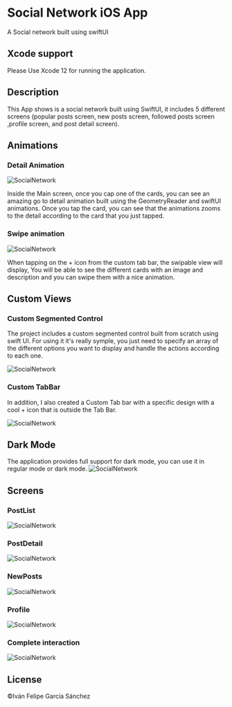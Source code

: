 # Social Network iOS App
A Social network built using swiftUI

## Xcode support
Please Use Xcode 12 for running the application.


## Description
This App shows is a social network built using SwiftUI, it includes 5 different screens (popular posts screen,  new posts screen, followed posts screen ,profile screen, and post detail screen).

## Animations

### Detail Animation
![SocialNetwork](imgs/detailAnimation.gif)

Inside the Main screen, once you cap one of the cards, you can see an amazing go to detail animation built using the GeometryReader and  swiftUI animations. Once you tap the card, you can see that the animations zooms to the detail according to the card that you just tapped.

### Swipe animation
![SocialNetwork](imgs/SwipeAnimation.gif)

When tapping on the + icon from the custom tab bar, the swipable view will display, You will be able to see the different cards with an image and description and you can swipe them with a nice animation.


## Custom Views

### Custom Segmented Control

The project includes a custom segmented control built from scratch using swift UI. For using it it's really symple, you just need to specify an array of the different options you want to display and handle the actions according to each one.

![SocialNetwork](imgs/CutomSegmentedControl.png)


### Custom TabBar

In addition, I also created a Custom Tab bar with a specific design with a cool + icon that is outside the Tab Bar.

![SocialNetwork](imgs/CustomTabBar.png)


## Dark Mode
The application provides full support for dark mode, you can use it in regular mode or dark mode.
![SocialNetwork](imgs/DemoDarkMode.gif)


## Screens
### PostList
![SocialNetwork](imgs/Home.png)

### PostDetail
![SocialNetwork](imgs/Detail.png)

### NewPosts
![SocialNetwork](imgs/New.png)

### Profile
![SocialNetwork](imgs/Profile.png)

### Complete interaction
![SocialNetwork](imgs/Demo.gif)


## License
©Iván Felipe García Sánchez

